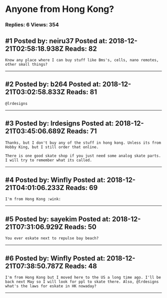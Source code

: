 # Anyone from Hong Kong?

### Replies: 6 Views: 354

## \#1 Posted by: neiru37 Posted at: 2018-12-21T02:58:18.938Z Reads: 82

```
Know any place where I can buy stuff like Bms's, cells, nano remotes, other small things?
```

---
## \#2 Posted by: b264 Posted at: 2018-12-21T03:02:58.833Z Reads: 81

```
@lrdesigns
```

---
## \#3 Posted by: lrdesigns Posted at: 2018-12-21T03:45:06.689Z Reads: 71

```
Thanks, but I don't buy any of the stuff in hong kong. Unless its from Hobby King, but I still order that online. 

There is one good skate shop if you just need some analog skate parts. I will try to remember what its called.
```

---
## \#4 Posted by: Winfly Posted at: 2018-12-21T04:01:06.233Z Reads: 69

```
I'm from Hong Kong :wink:
```

---
## \#5 Posted by: sayekim Posted at: 2018-12-21T07:31:06.929Z Reads: 50

```
You ever eskate next to repulse bay beach?
```

---
## \#6 Posted by: Winfly Posted at: 2018-12-21T07:38:50.787Z Reads: 48

```
I'm from Hong Kong but I moved here to the US a long time ago. I'll be back next May so I will look for ppl to skate there. Also, @lrdesigns what's the laws for eskate in HK nowaday?
```

---
